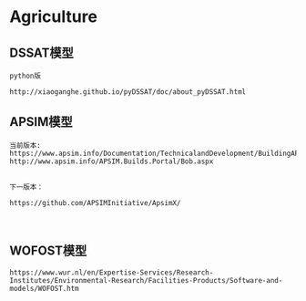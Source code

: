 # Agriculture
## DSSAT模型
    python版
    
    http://xiaoganghe.github.io/pyDSSAT/doc/about_pyDSSAT.html 
## APSIM模型

    当前版本:    
    https://www.apsim.info/Documentation/TechnicalandDevelopment/BuildingAPSIMfromsource.aspx
    http://www.apsim.info/APSIM.Builds.Portal/Bob.aspx
    
    
    下一版本：
    
    https://github.com/APSIMInitiative/ApsimX/    

    
## WOFOST模型

    https://www.wur.nl/en/Expertise-Services/Research-Institutes/Environmental-Research/Facilities-Products/Software-and-models/WOFOST.htm

